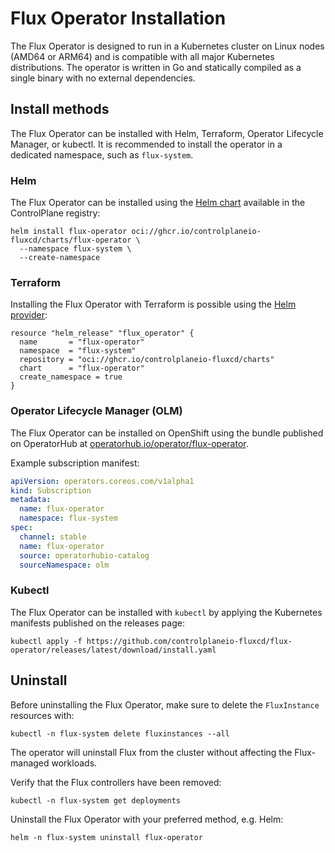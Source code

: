 # Flux Operator Installation

The Flux Operator is designed to run in a Kubernetes cluster on Linux nodes (AMD64 or ARM64)
and is compatible with all major Kubernetes distributions. The operator is written in Go and
statically compiled as a single binary with no external dependencies.

## Install methods

The Flux Operator can be installed with Helm, Terraform, Operator Lifecycle Manager, or kubectl.
It is recommended to install the operator in a dedicated namespace, such as `flux-system`.

### Helm

The Flux Operator can be installed using the
[Helm chart](https://github.com/controlplaneio-fluxcd/charts/tree/main/charts/flux-operator)
available in the ControlPlane registry:

```shell
helm install flux-operator oci://ghcr.io/controlplaneio-fluxcd/charts/flux-operator \
  --namespace flux-system \
  --create-namespace
```

### Terraform

Installing the Flux Operator with Terraform is possible using the
[Helm provider](https://registry.terraform.io/providers/hashicorp/helm/latest/docs):

```hcl
resource "helm_release" "flux_operator" {
  name       = "flux-operator"
  namespace  = "flux-system"
  repository = "oci://ghcr.io/controlplaneio-fluxcd/charts"
  chart      = "flux-operator"
  create_namespace = true
}
```

### Operator Lifecycle Manager (OLM)

The Flux Operator can be installed on OpenShift using the bundle published on OperatorHub
at [operatorhub.io/operator/flux-operator](https://operatorhub.io/operator/flux-operator).

Example subscription manifest:

```yaml
apiVersion: operators.coreos.com/v1alpha1
kind: Subscription
metadata:
  name: flux-operator
  namespace: flux-system
spec:
  channel: stable
  name: flux-operator
  source: operatorhubio-catalog
  sourceNamespace: olm
```

### Kubectl

The Flux Operator can be installed with `kubectl` by
applying the Kubernetes manifests published on the releases page:

```shell
kubectl apply -f https://github.com/controlplaneio-fluxcd/flux-operator/releases/latest/download/install.yaml
```

## Uninstall

Before uninstalling the Flux Operator, make sure to delete the `FluxInstance` resources with:

```shell
kubectl -n flux-system delete fluxinstances --all
```

The operator will uninstall Flux from the cluster without affecting the Flux-managed workloads.

Verify that the Flux controllers have been removed:

```shell
kubectl -n flux-system get deployments
```

Uninstall the Flux Operator with your preferred method, e.g. Helm:

```shell
helm -n flux-system uninstall flux-operator
```
